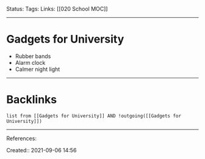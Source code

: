 Status: 
Tags: 
Links: [[020 School MOC]]
___
# Gadgets for University
- Rubber bands
- Alarm clock
- Calmer night light
___
# Backlinks
```dataview
list from [[Gadgets for University]] AND !outgoing([[Gadgets for University]])
```
___
References:

Created:: 2021-09-06 14:56
